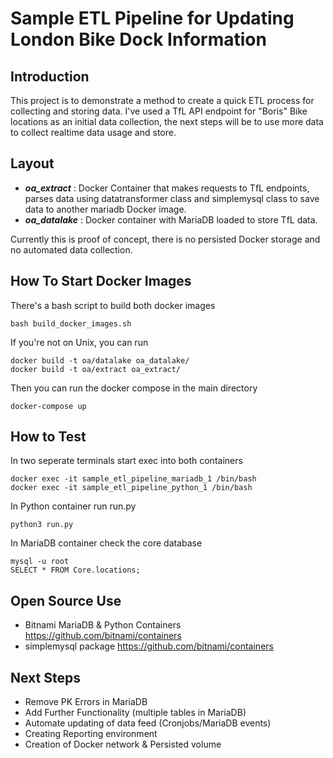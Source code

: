 # Sample ETL Pipeline for Updating London Bike Dock Information

## Introduction
This project is to demonstrate a method to create a quick ETL process for collecting and storing data.
I've used a TfL API endpoint for "Boris" Bike locations as an initial data collection, the next steps
will be to use more data to collect realtime data usage and store.

## Layout
- ***oa_extract***
    : Docker Container that makes requests to TfL endpoints, parses data using datatransformer class
      and simplemysql class to save data to another mariadb Docker image.
- ***oa_datalake***
    : Docker container with MariaDB loaded to store TfL data.

Currently this is proof of concept, there is no persisted Docker storage and no automated data collection.

## How To Start Docker Images
There's a bash script to build both docker images

    bash build_docker_images.sh

If you're not on Unix, you can run

    docker build -t oa/datalake oa_datalake/
    docker build -t oa/extract oa_extract/

Then you can run the docker compose in the main directory

    docker-compose up

## How to Test
In two seperate terminals start exec into both containers

    docker exec -it sample_etl_pipeline_mariadb_1 /bin/bash
    docker exec -it sample_etl_pipeline_python_1 /bin/bash

In Python container run run.py

    python3 run.py

In MariaDB container check the core database

    mysql -u root
    SELECT * FROM Core.locations;

## Open Source Use
- Bitnami MariaDB & Python Containers https://github.com/bitnami/containers
- simplemysql package https://github.com/bitnami/containers

## Next Steps
- Remove PK Errors in MariaDB
- Add Further Functionality (multiple tables in MariaDB)
- Automate updating of data feed (Cronjobs/MariaDB events)
- Creating Reporting environment
- Creation of Docker network & Persisted volume